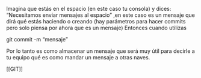 
Imagina que estás en el espacio (en este caso tu consola) y dices: “Necesitamos enviar mensajes al espacio” ,en este caso es un mensaje que dirá qué estás haciendo o creando (hay parámetros para hacer commits pero solo piensa por ahora que es un mensaje) Entonces cuando utilizas 

git commit -m “mensaje” 

Por lo tanto es como almacenar un mensaje que será muy útil para decirle a tu equipo qué es como mandar un mensaje a otras naves.

[[GIT]]
